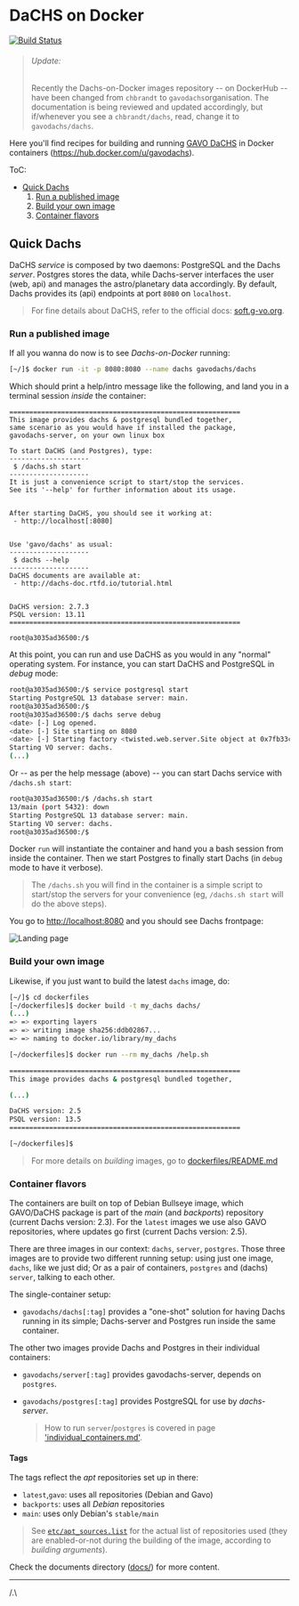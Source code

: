 # DaCHS on Docker
[![Build Status](https://app.travis-ci.com/gavodachs/docker-dachs.svg?branch=master)](https://app.travis-ci.com/gavodachs/docker-dachs)

> ###### Update:
> Recently the Dachs-on-Docker images repository -- on DockerHub -- have been
> changed from `chbrandt` to `gavodachs`organisation.
> The documentation is being reviewed and updated accordingly, but if/whenever
> you see a `chbrandt/dachs`, read, change it to `gavodachs/dachs`.

Here you'll find recipes for building and running [GAVO DaCHS](http://docs.g-vo.org/DaCHS/)
in Docker containers (https://hub.docker.com/u/gavodachs).

ToC:

- [Quick Dachs](#quick-dachs)
    1. [Run a published image](#run-a-published-image)
    1. [Build your own image](#build-your-own-image)
    1. [Container flavors](#container-flavors)


## Quick Dachs
DaCHS _service_ is composed by two daemons: PostgreSQL and the Dachs _server_.
Postgres stores the data, while Dachs-server interfaces the user (web, api) and
manages the astro/planetary data accordingly.
By default, Dachs provides its (api) endpoints at port `8080` on `localhost`.

> For fine details about DaCHS, refer to the official docs: [soft.g-vo.org](https://soft.g-vo.org/dachs).


### Run a published image
If all you wanna do now is to see _Dachs-on-Docker_ running:

```bash
[~/]$ docker run -it -p 8080:8080 --name dachs gavodachs/dachs
```

Which should print a help/intro message like the following, and land you in a terminal session _inside_ the container:

```
==========================================================
This image provides dachs & postgresql bundled together,
same scenario as you would have if installed the package,
gavodachs-server, on your own linux box

To start DaCHS (and Postgres), type:
--------------------
 $ /dachs.sh start
--------------------
It is just a convenience script to start/stop the services.
See its '--help' for further information about its usage.


After starting DaCHS, you should see it working at:
 - http://localhost[:8080]


Use 'gavo/dachs' as usual:
--------------------
 $ dachs --help
--------------------
DaCHS documents are available at:
 - http://dachs-doc.rtfd.io/tutorial.html


DaCHS version: 2.7.3
PSQL version: 13.11
==========================================================

root@a3035ad36500:/$
```

At this point, you can run and use DaCHS as you would in any "normal" operating system.
For instance, you can start DaCHS and PostgreSQL in _debug_ mode:

```bash
root@a3035ad36500:/$ service postgresql start
Starting PostgreSQL 13 database server: main.
root@a3035ad36500:/$
root@a3035ad36500:/$ dachs serve debug
<date> [-] Log opened.
<date> [-] Site starting on 8080
<date> [-] Starting factory <twisted.web.server.Site object at 0x7fb33c844fd0>
Starting VO server: dachs.
(...)
```

Or -- as per the help message (above) -- you can start Dachs service with `/dachs.sh start`:

```bash
root@a3035ad36500:/$ /dachs.sh start
13/main (port 5432): down
Starting PostgreSQL 13 database server: main.
Starting VO server: dachs.
root@a3035ad36500:/$ 
```

Docker `run` will instantiate the container and hand you a bash session from inside the container.
Then we start Postgres to finally start Dachs (in `debug` mode to have it verbose).

> The `/dachs.sh` you will find in the container is a simple script to start/stop
> the servers for your convenience (eg, `/dachs.sh start` will do the above steps).


You go to [http://localhost:8080](http://localhost:8080) and you should see Dachs frontpage:

![Landing page](docs/landing_page.png)


### Build your own image
Likewise, if you just want to build the latest `dachs` image, do:

```bash
[~/]$ cd dockerfiles
[~/dockerfiles]$ docker build -t my_dachs dachs/
(...)
=> => exporting layers
=> => writing image sha256:ddb02867...
=> => naming to docker.io/library/my_dachs

[~/dockerfiles]$ docker run --rm my_dachs /help.sh

==========================================================
This image provides dachs & postgresql bundled together,

(...)

DaCHS version: 2.5
PSQL version: 13.5
==========================================================

[~/dockerfiles]$
```

> For more details on _building_ images, go to [dockerfiles/README.md](dockerfiles/README.md)


### Container flavors
The containers are built on top of Debian Bullseye image, which GAVO/DaCHS package
is part of the _main_ (and _backports_) repository (current Dachs version: 2.3).
For the `latest` images we use also GAVO repositories, where updates go first (current Dachs version: 2.5).

There are three images in our context: `dachs`, `server`, `postgres`.
Those three images are to provide two different running setup:
using just one image, `dachs`, like we just did;
Or as a pair of containers, `postgres` and (dachs) `server`, talking to each other.

The single-container setup:

- `gavodachs/dachs[:tag]` provides a "one-shot" solution for having
Dachs running in its simple; Dachs-server and Postgres run inside
the same container.

The other two images provide Dachs and Postgres in their individual containers:

- `gavodachs/server[:tag]` provides gavodachs-server, depends on `postgres`.
- `gavodachs/postgres[:tag]` provides PostgreSQL for use by _dachs-server_.

  > How to run `server`/`postgres` is covered in page
    ['individual_containers.md'](docs/individual_containers.md).


#### Tags
The tags reflect the _apt_ repositories set up in there:

- `latest`,`gavo`: uses all repositories (Debian and Gavo)
- `backports`: uses all _Debian_ repositories
- `main`: uses only Debian's `stable/main`

> See [`etc/apt_sources.list`](dockerfiles/dachs/etc/apt_sources.list) for the
> actual list of repositories used (they are enabled-or-not during the building of
> the image, according to _building arguments_).

Check the documents directory ([docs/](docs/)) for more content.

---


/.\
